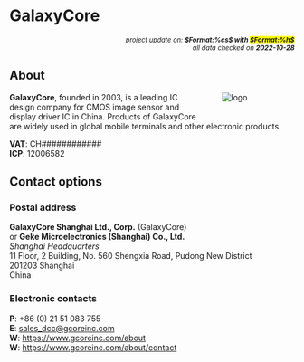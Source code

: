 # GalaxyCore

<div style="display:flex;justify-content:right;">
<small><em>project update on: <strong>$Format:%cs$ with <mark><a href="https://github.com/tiacsys/bridle-electronic/commits/$Format:%h$" title="$Format:%B$" target="_blank">$Format:%h$</a></mark></strong></em></small>
</div>
<div style="display:flex;justify-content:right;">
<small><em>all data checked on <strong>2022-10-28</strong></em></small>
</div>

## About

<span style="margin-left:40px;margin-bottom:20px;width:128px;float:right;">![logo]</span>

[logo]: electronic/.logos/galaxycore.png "GalaxyCore"

**GalaxyCore**, founded in 2003, is a leading IC design company for CMOS image
sensor and display driver IC in China. Products of GalaxyCore are widely used
in global mobile terminals and other electronic products.

**VAT**: CH############<br/>
**ICP**: 12006582

## Contact options

### Postal address

**GalaxyCore Shanghai Ltd., Corp.** (GalaxyCore)<br/> or
**Geke Microelectronics (Shanghai) Co., Ltd.**<br/>
*Shanghai Headquarters*<br/>
11 Floor, 2 Building,
No. 560 Shengxia Road, Pudong New District<br>
201203 Shanghai<br/>
China

### Electronic contacts

**P**: +86 (0) 21 51 083 755<br/>
**E**: sales_dcc@gcoreinc.com<br/>
**W**: https://www.gcoreinc.com/about<br/>
**W**: https://www.gcoreinc.com/about/contact
